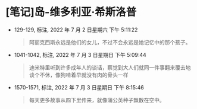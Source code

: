 # [笔记]岛-维多利亚·希斯洛普


-   129-129, 标注, 2022 年 7 月 2 日星期六 下午 5:11:22

    > 阿丽克西斯永远是他们的女儿，不过不会永远是她记忆中的那个孩子。

-   1041-1042, 标注, 2022 年 7 月 3 日星期日 下午 5:09:44

    > 迪米特里听到许多成年人的谈话，察觉到大人们就同一件事翻来覆去地谈个不休，像狗啃着早就没有肉的骨头一样

-   1570-1571, 标注, 2022 年 7 月 3 日星期日 下午 8:15:46

    > 每天更多故事从四下里传来，就像蒲公英种子飘散在空中。

